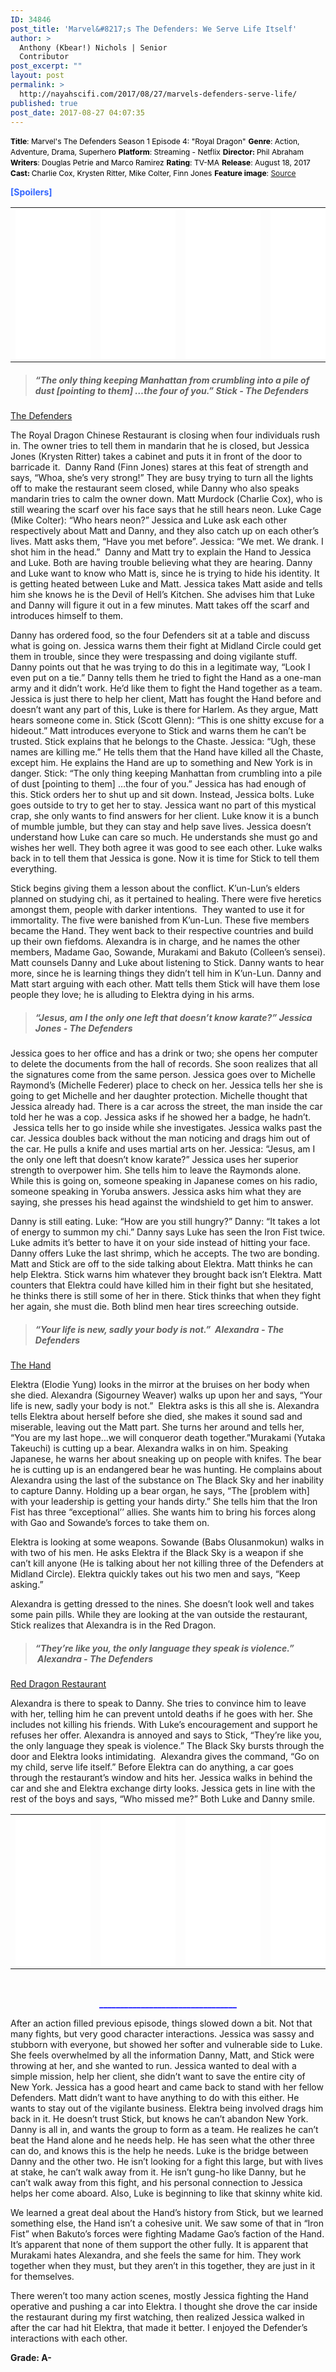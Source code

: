 ```yaml
---
ID: 34846
post_title: 'Marvel&#8217;s The Defenders: We Serve Life Itself'
author: >
  Anthony (Kbear!) Nichols | Senior
  Contributor
post_excerpt: ""
layout: post
permalink: >
  http://nayahscifi.com/2017/08/27/marvels-defenders-serve-life/
published: true
post_date: 2017-08-27 04:07:35
---
```

<span style="font-size: 12px; color: #000000;"><strong>Title</strong>: Marvel's The Defenders Season 1 Episode 4: "Royal Dragon"</span>
<span style="font-size: 12px; color: #000000;"> <strong>Genre</strong>: Action, Adventure, Drama, Superhero</span>
<span style="font-size: 12px; color: #000000;"> <strong>Platform</strong>: Streaming - Netflix</span>
<span style="font-size: 12px; color: #000000;"> <strong>Director: </strong>Phil Abraham</span>
<span style="font-size: 12px; color: #000000;"> <strong>Writers</strong>: Douglas Petrie and Marco Ramirez</span>
<span style="font-size: 12px; color: #000000;"> <strong>Rating</strong>: TV-MA</span>
<span style="font-size: 12px; color: #000000;"> <strong>Release</strong>: August 18, 2017</span>
<span style="font-size: 12px; color: #000000;"> <strong>Cast: </strong>Charlie Cox, Krysten Ritter, Mike Colter, Finn Jones</span>
<span style="font-size: 12px; color: #000000;"> <strong>Feature image</strong>: <a href="https://pmctvline2.files.wordpress.com/2017/08/defenders-lithium-quote.jpg?w=620">Source</a></span>

<span style="color: #3366ff;"><strong>[Spoilers]</strong></span>
<table>
<tbody>
<tr>
<td><iframe style="width: 120px; height: 240px;" src="//ws-na.amazon-adsystem.com/widgets/q?ServiceVersion=20070822&amp;OneJS=1&amp;Operation=GetAdHtml&amp;MarketPlace=US&amp;source=ss&amp;ref=as_ss_li_til&amp;ad_type=product_link&amp;tracking_id=nayah099-20&amp;marketplace=amazon&amp;region=US&amp;placement=B01LXDYRYO&amp;asins=B01LXDYRYO&amp;linkId=68897afc60ad2e8924750f0420eda9ee&amp;show_border=true&amp;link_opens_in_new_window=true" width="300" height="150" frameborder="0" marginwidth="0" marginheight="0" scrolling="no"></iframe></td>
<td><iframe style="width: 120px; height: 240px;" src="//ws-na.amazon-adsystem.com/widgets/q?ServiceVersion=20070822&amp;OneJS=1&amp;Operation=GetAdHtml&amp;MarketPlace=US&amp;source=ss&amp;ref=as_ss_li_til&amp;ad_type=product_link&amp;tracking_id=nayah099-20&amp;marketplace=amazon&amp;region=US&amp;placement=B06XRLR1XR&amp;asins=B06XRLR1XR&amp;linkId=170899ef5894d32ab056cf9a3d6280fb&amp;show_border=true&amp;link_opens_in_new_window=true" width="300" height="150" frameborder="0" marginwidth="0" marginheight="0" scrolling="no"></iframe></td>
<td><iframe style="width: 120px; height: 240px;" src="//ws-na.amazon-adsystem.com/widgets/q?ServiceVersion=20070822&amp;OneJS=1&amp;Operation=GetAdHtml&amp;MarketPlace=US&amp;source=ss&amp;ref=as_ss_li_til&amp;ad_type=product_link&amp;tracking_id=nayah099-20&amp;marketplace=amazon&amp;region=US&amp;placement=B01HQ0C23O&amp;asins=B01HQ0C23O&amp;linkId=fbe7451b4189eeb5db78daa25c2499c3&amp;show_border=true&amp;link_opens_in_new_window=true" width="300" height="150" frameborder="0" marginwidth="0" marginheight="0" scrolling="no"></iframe></td>
<td><iframe style="width: 120px; height: 240px;" src="//ws-na.amazon-adsystem.com/widgets/q?ServiceVersion=20070822&amp;OneJS=1&amp;Operation=GetAdHtml&amp;MarketPlace=US&amp;source=ss&amp;ref=as_ss_li_til&amp;ad_type=product_link&amp;tracking_id=nayah099-20&amp;marketplace=amazon&amp;region=US&amp;placement=B074MK8DB4&amp;asins=B074MK8DB4&amp;linkId=f3a7a31f5140add0f84a31b36a1a3814&amp;show_border=true&amp;link_opens_in_new_window=true" width="300" height="150" frameborder="0" marginwidth="0" marginheight="0" scrolling="no"></iframe></td>
</tr>
</tbody>
</table>
<blockquote>
<h5><strong>“The only thing keeping Manhattan from crumbling into a pile of dust [pointing to them] …the four of you.” Stick - The Defenders</strong></h5>
</blockquote>
<u>The Defenders</u>

The Royal Dragon Chinese Restaurant is closing when four individuals rush in. The owner tries to tell them in mandarin that he is closed, but Jessica Jones (Krysten Ritter) takes a cabinet and puts it in front of the door to barricade it.  Danny Rand (Finn Jones) stares at this feat of strength and says, “Whoa, she’s very strong!” They are busy trying to turn all the lights off to make the restaurant seem closed, while Danny who also speaks mandarin tries to calm the owner down. Matt Murdock (Charlie Cox), who is still wearing the scarf over his face says that he still hears neon. Luke Cage (Mike Colter): “Who hears neon?” Jessica and Luke ask each other respectively about Matt and Danny, and they also catch up on each other’s lives. Matt asks them, “Have you met before”. Jessica: “We met. We drank. I shot him in the head.”  Danny and Matt try to explain the Hand to Jessica and Luke. Both are having trouble believing what they are hearing. Danny and Luke want to know who Matt is, since he is trying to hide his identity. It is getting heated between Luke and Matt. Jessica takes Matt aside and tells him she knows he is the Devil of Hell’s Kitchen. She advises him that Luke and Danny will figure it out in a few minutes. Matt takes off the scarf and introduces himself to them.

Danny has ordered food, so the four Defenders sit at a table and discuss what is going on. Jessica warns them their fight at Midland Circle could get them in trouble, since they were trespassing and doing vigilante stuff. Danny points out that he was trying to do this in a legitimate way, “Look I even put on a tie.” Danny tells them he tried to fight the Hand as a one-man army and it didn’t work. He’d like them to fight the Hand together as a team. Jessica is just there to help her client, Matt has fought the Hand before and doesn’t want any part of this, Luke is there for Harlem. As they argue, Matt hears someone come in. Stick (Scott Glenn): “This is one shitty excuse for a hideout.” Matt introduces everyone to Stick and warns them he can’t be trusted. Stick explains that he belongs to the Chaste. Jessica: “Ugh, these names are killing me.” He tells them that the Hand have killed all the Chaste, except him. He explains the Hand are up to something and New York is in danger. Stick: “The only thing keeping Manhattan from crumbling into a pile of dust [pointing to them] …the four of you.” Jessica has had enough of this. Stick orders her to shut up and sit down. Instead, Jessica bolts. Luke goes outside to try to get her to stay. Jessica want no part of this mystical crap, she only wants to find answers for her client. Luke know it is a bunch of mumble jumble, but they can stay and help save lives. Jessica doesn’t understand how Luke can care so much. He understands she must go and wishes her well. They both agree it was good to see each other. Luke walks back in to tell them that Jessica is gone. Now it is time for Stick to tell them everything.

Stick begins giving them a lesson about the conflict. K’un-Lun’s elders planned on studying chi, as it pertained to healing. There were five heretics amongst them, people with darker intentions.  They wanted to use it for immortality. The five were banished from K’un-Lun. These five members became the Hand. They went back to their respective countries and build up their own fiefdoms. Alexandra is in charge, and he names the other members, Madame Gao, Sowande, Murakami and Bakuto (Colleen’s sensei). Matt counsels Danny and Luke about listening to Stick. Danny wants to hear more, since he is learning things they didn’t tell him in K’un-Lun. Danny and Matt start arguing with each other. Matt tells them Stick will have them lose people they love; he is alluding to Elektra dying in his arms.
<blockquote>
<h5><strong>“Jesus, am I the only one left that doesn’t know karate?” Jessica Jones - The Defenders</strong></h5>
</blockquote>
Jessica goes to her office and has a drink or two; she opens her computer to delete the documents from the hall of records. She soon realizes that all the signatures come from the same person. Jessica goes over to Michelle Raymond’s (Michelle Federer) place to check on her. Jessica tells her she is going to get Michelle and her daughter protection. Michelle thought that Jessica already had. There is a car across the street, the man inside the car told her he was a cop. Jessica asks if he showed her a badge, he hadn’t.  Jessica tells her to go inside while she investigates. Jessica walks past the car. Jessica doubles back without the man noticing and drags him out of the car. He pulls a knife and uses martial arts on her. Jessica: “Jesus, am I the only one left that doesn’t know karate?” Jessica uses her superior strength to overpower him. She tells him to leave the Raymonds alone. While this is going on, someone speaking in Japanese comes on his radio, someone speaking in Yoruba answers. Jessica asks him what they are saying, she presses his head against the windshield to get him to answer.

Danny is still eating. Luke: “How are you still hungry?” Danny: “It takes a lot of energy to summon my chi.” Danny says Luke has seen the Iron Fist twice. Luke admits it’s better to have it on your side instead of hitting your face. Danny offers Luke the last shrimp, which he accepts. The two are bonding. Matt and Stick are off to the side talking about Elektra. Matt thinks he can help Elektra. Stick warns him whatever they brought back isn’t Elektra. Matt counters that Elektra could have killed him in their fight but she hesitated, he thinks there is still some of her in there. Stick thinks that when they fight her again, she must die. Both blind men hear tires screeching outside.
<blockquote>
<h5><strong>“Your life is new, sadly your body is not.”</strong> <strong> Alexandra - The Defenders</strong></h5>
</blockquote>
<u>The Hand</u>

Elektra (Elodie Yung) looks in the mirror at the bruises on her body when she died. Alexandra (Sigourney Weaver) walks up upon her and says, “Your life is new, sadly your body is not.”  Elektra asks is this all she is. Alexandra tells Elektra about herself before she died, she makes it sound sad and miserable, leaving out the Matt part. She turns her around and tells her, “You are my last hope…we will conqueror death together.”Murakami (Yutaka Takeuchi) is cutting up a bear. Alexandra walks in on him. Speaking Japanese, he warns her about sneaking up on people with knifes. The bear he is cutting up is an endangered bear he was hunting. He complains about Alexandra using the last of the substance on The Black Sky and her inability to capture Danny. Holding up a bear organ, he says, “The [problem with] with your leadership is getting your hands dirty.” She tells him that the Iron Fist has three “exceptional’’ allies. She wants him to bring his forces along with Gao and Sowande’s forces to take them on.

Elektra is looking at some weapons. Sowande (Babs Olusanmokun) walks in with two of his men. He asks Elektra if the Black Sky is a weapon if she can’t kill anyone (He is talking about her not killing three of the Defenders at Midland Circle). Elektra quickly takes out his two men and says, “Keep asking.”

Alexandra is getting dressed to the nines. She doesn’t look well and takes some pain pills. While they are looking at the van outside the restaurant, Stick realizes that Alexandra is in the Red Dragon.
<blockquote>
<h5><strong>“They’re like you, the only language they speak is violence.”  Alexandra - The Defenders</strong></h5>
</blockquote>
<u>Red Dragon Restaurant</u>

Alexandra is there to speak to Danny. She tries to convince him to leave with her, telling him he can prevent untold deaths if he goes with her. She includes not killing his friends. With Luke’s encouragement and support he refuses her offer. Alexandra is annoyed and says to Stick, “They’re like you, the only language they speak is violence.” The Black Sky bursts through the door and Elektra looks intimidating.  Alexandra gives the command, “Go on my child, serve life itself.” Before Elektra can do anything, a car goes through the restaurant’s window and hits her. Jessica walks in behind the car and she and Elektra exchange dirty looks. Jessica gets in line with the rest of the boys and says, “Who missed me?” Both Luke and Danny smile.
<table>
<tbody>
<tr>
<td><iframe style="width: 120px; height: 240px;" src="//ws-na.amazon-adsystem.com/widgets/q?ServiceVersion=20070822&amp;OneJS=1&amp;Operation=GetAdHtml&amp;MarketPlace=US&amp;source=ss&amp;ref=as_ss_li_til&amp;ad_type=product_link&amp;tracking_id=nayah099-20&amp;marketplace=amazon&amp;region=US&amp;placement=B01LXDYRYO&amp;asins=B01LXDYRYO&amp;linkId=68897afc60ad2e8924750f0420eda9ee&amp;show_border=true&amp;link_opens_in_new_window=true" width="300" height="150" frameborder="0" marginwidth="0" marginheight="0" scrolling="no"></iframe></td>
<td><iframe style="width: 120px; height: 240px;" src="//ws-na.amazon-adsystem.com/widgets/q?ServiceVersion=20070822&amp;OneJS=1&amp;Operation=GetAdHtml&amp;MarketPlace=US&amp;source=ss&amp;ref=as_ss_li_til&amp;ad_type=product_link&amp;tracking_id=nayah099-20&amp;marketplace=amazon&amp;region=US&amp;placement=B06XRLR1XR&amp;asins=B06XRLR1XR&amp;linkId=170899ef5894d32ab056cf9a3d6280fb&amp;show_border=true&amp;link_opens_in_new_window=true" width="300" height="150" frameborder="0" marginwidth="0" marginheight="0" scrolling="no"></iframe></td>
<td><iframe style="width: 120px; height: 240px;" src="//ws-na.amazon-adsystem.com/widgets/q?ServiceVersion=20070822&amp;OneJS=1&amp;Operation=GetAdHtml&amp;MarketPlace=US&amp;source=ss&amp;ref=as_ss_li_til&amp;ad_type=product_link&amp;tracking_id=nayah099-20&amp;marketplace=amazon&amp;region=US&amp;placement=B01HQ0C23O&amp;asins=B01HQ0C23O&amp;linkId=fbe7451b4189eeb5db78daa25c2499c3&amp;show_border=true&amp;link_opens_in_new_window=true" width="300" height="150" frameborder="0" marginwidth="0" marginheight="0" scrolling="no"></iframe></td>
<td><iframe style="width: 120px; height: 240px;" src="//ws-na.amazon-adsystem.com/widgets/q?ServiceVersion=20070822&amp;OneJS=1&amp;Operation=GetAdHtml&amp;MarketPlace=US&amp;source=ss&amp;ref=as_ss_li_til&amp;ad_type=product_link&amp;tracking_id=nayah099-20&amp;marketplace=amazon&amp;region=US&amp;placement=B074MK8DB4&amp;asins=B074MK8DB4&amp;linkId=f3a7a31f5140add0f84a31b36a1a3814&amp;show_border=true&amp;link_opens_in_new_window=true" width="300" height="150" frameborder="0" marginwidth="0" marginheight="0" scrolling="no"></iframe></td>
</tr>
</tbody>
</table>
&nbsp;
<p style="text-align: center;"><span style="color: #0000ff;"><strong>_________________________________</strong></span></p>
After an action filled previous episode, things slowed down a bit. Not that many fights, but very good character interactions. Jessica was sassy and stubborn with everyone, but showed her softer and vulnerable side to Luke. She feels overwhelmed by all the information Danny, Matt, and Stick were throwing at her, and she wanted to run. Jessica wanted to deal with a simple mission, help her client, she didn’t want to save the entire city of New York. Jessica has a good heart and came back to stand with her fellow Defenders. Matt didn’t want to have anything to do with this either. He wants to stay out of the vigilante business. Elektra being involved drags him back in it. He doesn’t trust Stick, but knows he can’t abandon New York. Danny is all in, and wants the group to form as a team. He realizes he can’t beat the Hand alone and he needs help. He has seen what the other three can do, and knows this is the help he needs. Luke is the bridge between Danny and the other two. He isn’t looking for a fight this large, but with lives at stake, he can’t walk away from it. He isn’t gung-ho like Danny, but he can’t walk away from this fight, and his personal connection to Jessica helps her come aboard. Also, Luke is beginning to like that skinny white kid.

We learned a great deal about the Hand’s history from Stick, but we learned something else, the Hand isn’t a cohesive unit. We saw some of that in “Iron Fist” when Bakuto’s forces were fighting Madame Gao’s faction of the Hand. It’s apparent that none of them support the other fully. It is apparent that Murakami hates Alexandra, and she feels the same for him. They work together when they must, but they aren’t in this together, they are just in it for themselves.

There weren’t too many action scenes, mostly Jessica fighting the Hand operative and pushing a car into Elektra. I thought she drove the car inside the restaurant during my first watching, then realized Jessica walked in after the car had hit Elektra, that made it better. I enjoyed the Defender’s interactions with each other.

<strong>Grade: A-</strong>

&nbsp;